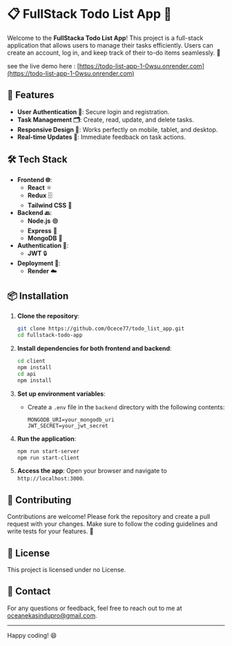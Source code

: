 # 📋 FullStack Todo List App 📝

Welcome to the **FullStacka Todo List App**! This project is a full-stack application that allows users to manage their tasks efficiently. Users can create an account, log in, and keep track of their to-do items seamlessly. 🚀

see the live demo here : [https://todo-list-app-1-0wsu.onrender.com](https://todo-list-app-1-0wsu.onrender.com)

## 🌟 Features

- **User Authentication 🔐**: Secure login and registration.
- **Task Management 🗂️**: Create, read, update, and delete tasks.
- **Responsive Design 📱**: Works perfectly on mobile, tablet, and desktop.
- **Real-time Updates 🔄**: Immediate feedback on task actions.

## 🛠️ Tech Stack

- **Frontend 🌐**:
  - **React** ⚛️
  - **Redux** 🗄️
  - **Tailwind CSS** 🎨
- **Backend 🔙**:
  - **Node.js** 🟢
  - **Express** 🚂
  - **MongoDB** 🍃
- **Authentication 🔑**:
  - **JWT** 🔒
- **Deployment 🚀**:
  - **Render** ☁️

## 📦 Installation

1. **Clone the repository**:
   ```sh
   git clone https://github.com/Ocece77/todo_list_app.git
   cd fullstack-todo-app
   ```

2. **Install dependencies for both frontend and backend**:
   ```sh
   cd client
   npm install
   cd api
   npm install
   ```

3. **Set up environment variables**:
   - Create a `.env` file in the `backend` directory with the following contents:
     ```env
     MONGODB_URI=your_mongodb_uri
     JWT_SECRET=your_jwt_secret
     ```

4. **Run the application**:
   ```sh
   npm run start-server
   npm run start-client
   ```

5. **Access the app**: Open your browser and navigate to `http://localhost:3000`.

## 🤝 Contributing

Contributions are welcome! Please fork the repository and create a pull request with your changes. Make sure to follow the coding guidelines and write tests for your features. 🙌

## 📜 License

This project is licensed under no License. 

## 📧 Contact

For any questions or feedback, feel free to reach out to me at [oceanekasindupro@gmail.com](mailto:oceanekasindupro@gmail.com).

---

Happy coding! 😄